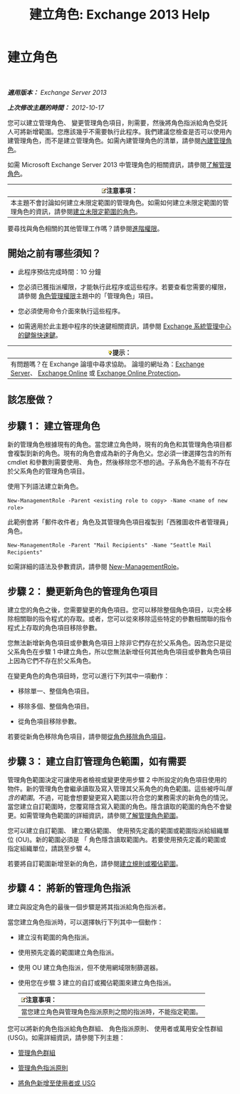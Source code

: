 ﻿---
title: '建立角色: Exchange 2013 Help'
TOCTitle: 建立角色
ms:assetid: e614ad8f-5946-4135-b130-89ea626afcd4
ms:mtpsurl: https://technet.microsoft.com/zh-tw/library/Dd351214(v=EXCHG.150)
ms:contentKeyID: 50474470
ms.date: 05/21/2018
mtps_version: v=EXCHG.150
ms.translationtype: MT
---

# 建立角色

 

_**適用版本：** Exchange Server 2013_

_**上次修改主題的時間：** 2012-10-17_

您可以建立管理角色、 變更管理角色項目，則需要，然後將角色指派給角色受託人可將新增範圍。您應該幾乎不需要執行此程序。我們建議您檢查是否可以使用內建管理角色，而不是建立管理角色。如需內建管理角色的清單，請參閱[內建管理角色](built-in-management-roles-exchange-2013-help.md)。

如需 Microsoft Exchange Server 2013 中管理角色的相關資訊，請參閱[了解管理角色](understanding-management-roles-exchange-2013-help.md)。

<table>
<thead>
<tr class="header">
<th><img src="images/Bb124558.note(EXCHG.150).gif" title="注意事項" alt="注意事項" />注意事項：</th>
</tr>
</thead>
<tbody>
<tr class="odd">
<td>本主題不會討論如何建立未限定範圍的管理角色。如需如何建立未限定範圍的管理角色的資訊，請參閱<a href="create-an-unscoped-role-exchange-2013-help.md">建立未限定範圍的角色</a>。</td>
</tr>
</tbody>
</table>


要尋找與角色相關的其他管理工作嗎？請參閱[進階權限](advanced-permissions-exchange-2013-help.md)。

## 開始之前有哪些須知？

  - 此程序預估完成時間：10 分鐘

  - 您必須已獲指派權限，才能執行此程序或這些程序。若要查看您需要的權限，請參閱 [角色管理權限](role-management-permissions-exchange-2013-help.md)主題中的「管理角色」項目。

  - 您必須使用命令介面來執行這些程序。

  - 如需適用於此主題中程序的快速鍵相關資訊，請參閱 [Exchange 系統管理中心的鍵盤快速鍵](keyboard-shortcuts-in-the-exchange-admin-center-exchange-online-protection-help.md)。

<table>
<thead>
<tr class="header">
<th><img src="images/Bb124558.tip(EXCHG.150).gif" title="提示" alt="提示" />提示：</th>
</tr>
</thead>
<tbody>
<tr class="odd">
<td>有問題嗎？在 Exchange 論壇中尋求協助。 論壇的網址為：<a href="https://go.microsoft.com/fwlink/p/?linkid=60612">Exchange Server</a>、 <a href="https://go.microsoft.com/fwlink/p/?linkid=267542">Exchange Online</a> 或 <a href="https://go.microsoft.com/fwlink/p/?linkid=285351">Exchange Online Protection</a>。</td>
</tr>
</tbody>
</table>


## 該怎麼做？

## 步驟 1： 建立管理角色

新的管理角色根據現有的角色。當您建立角色時，現有的角色和其管理角色項目都會複製到新的角色。現有的角色會成為新的子角色父。您必須一律選擇包含的所有 cmdlet 和參數則需要使用、 角色，然後移除您不想的過。子系角色不能有不存在於父系角色的管理角色項目。

使用下列語法建立新角色。

    New-ManagementRole -Parent <existing role to copy> -Name <name of new role>

此範例會將「郵件收件者」角色及其管理角色項目複製到「西雅圖收件者管理員」角色。

    New-ManagementRole -Parent "Mail Recipients" -Name "Seattle Mail Recipients"

如需詳細的語法及參數資訊，請參閱 [New-ManagementRole](https://technet.microsoft.com/zh-tw/library/dd298073\(v=exchg.150\))。

## 步驟 2： 變更新角色的管理角色項目

建立您的角色之後，您需要變更的角色項目。您可以移除整個角色項目，以完全移除相關聯的指令程式的存取。或者，您可以從來移除這些特定的參數相關聯的指令程式上存取的角色項目移除參數。

您無法新增新角色項目或參數角色項目上除非它們存在於父系角色。因為您只是從父系角色在步驟 1 中建立角色，所以您無法新增任何其他角色項目或參數角色項目上因為它們不存在於父系角色。

在變更角色的角色項目時，您可以進行下列其中一項動作：

  - 移除單一、整個角色項目。

  - 移除多個、整個角色項目。

  - 從角色項目移除參數。

若要從新角色移除角色項目，請參閱[從角色移除角色項目](remove-a-role-entry-from-a-role-exchange-2013-help.md)。

## 步驟 3： 建立自訂管理角色範圍，如有需要

管理角色範圍決定可讓使用者檢視或變更使用步驟 2 中所設定的角色項目使用的物件。新的管理角色會繼承讀取及寫入管理其父系角色的角色範圍。這些被呼叫*隱含的範圍*。不過，可能會想要變更寫入範圍以符合您的業務需求的新角色的情況。當您建立自訂範圍時，您覆寫隱含寫入範圍的角色。隱含讀取的範圍的角色不會變更。如需管理角色範圍的詳細資訊，請參閱[了解管理角色範圍](understanding-management-role-scopes-exchange-2013-help.md)。

您可以建立自訂範圍、 建立獨佔範圍、 使用預先定義的範圍或範圍指派給組織單位 (OU)。新的範圍必須是 「 角色隱含讀取範圍內。若要使用預先定義的範圍或指定組織單位，請跳至步驟 4。

若要將自訂範圍新增至新的角色，請參閱[建立規則或獨佔範圍](create-a-regular-or-exclusive-scope-exchange-2013-help.md)。

## 步驟 4： 將新的管理角色指派

建立與設定角色的最後一個步驟是將其指派給角色指派者。

當您建立角色指派時，可以選擇執行下列其中一個動作：

  - 建立沒有範圍的角色指派。

  - 使用預先定義的範圍建立角色指派。

  - 使用 OU 建立角色指派，但不使用網域限制篩選器。

  - 使用您在步驟 3 建立的自訂或獨佔範圍來建立角色指派。
    
    <table>
    <thead>
    <tr class="header">
    <th><img src="images/Bb124558.note(EXCHG.150).gif" title="注意事項" alt="注意事項" />注意事項：</th>
    </tr>
    </thead>
    <tbody>
    <tr class="odd">
    <td>當您建立角色與管理角色指派原則之間的指派時，不能指定範圍。</td>
    </tr>
    </tbody>
    </table>


您可以將新的角色指派給角色群組、 角色指派原則、 使用者或萬用安全性群組 (USG)。如需詳細資訊，請參閱下列主題：

  - [管理角色群組](manage-role-groups-exchange-2013-help.md)

  - [管理角色指派原則](manage-role-assignment-policies-exchange-2013-help.md)

  - [將角色新增至使用者或 USG](add-a-role-to-a-user-or-usg-exchange-2013-help.md)

